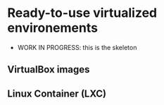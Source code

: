 # Ready-to-use virtualized environements

* WORK IN PROGRESS: this is the skeleton

## VirtualBox images

## Linux Container (LXC)
